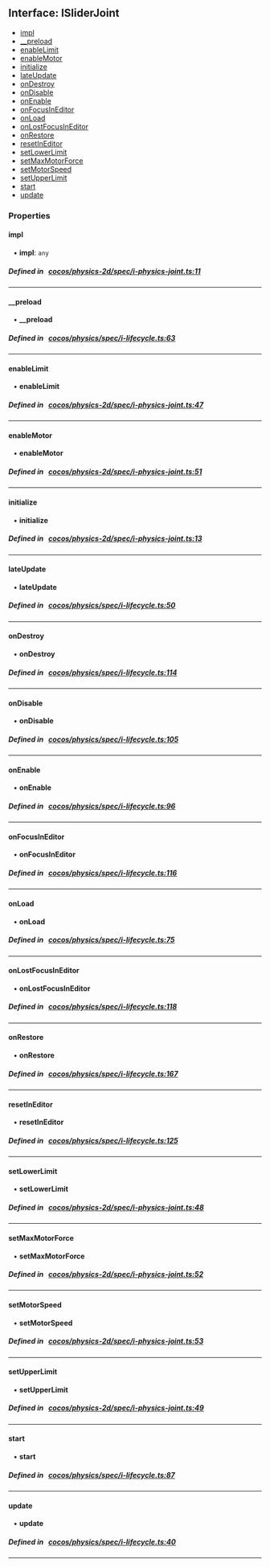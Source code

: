 ## Interface: ISliderJoint

- [impl](#impl)
- [__preload](#__preload)
- [enableLimit](#enableLimit)
- [enableMotor](#enableMotor)
- [initialize](#initialize)
- [lateUpdate](#lateUpdate)
- [onDestroy](#onDestroy)
- [onDisable](#onDisable)
- [onEnable](#onEnable)
- [onFocusInEditor](#onFocusInEditor)
- [onLoad](#onLoad)
- [onLostFocusInEditor](#onLostFocusInEditor)
- [onRestore](#onRestore)
- [resetInEditor](#resetInEditor)
- [setLowerLimit](#setLowerLimit)
- [setMaxMotorForce](#setMaxMotorForce)
- [setMotorSpeed](#setMotorSpeed)
- [setUpperLimit](#setUpperLimit)
- [start](#start)
- [update](#update)

### Properties

#### impl

<div style="margin-left: 10px;">


• **impl**: ``any``

</div>

##### Defined in &nbsp;   [cocos/physics-2d/spec/i-physics-joint.ts:11](https://github.com/cocos-creator/engine/blob/c7bf6b8a9/cocos/physics-2d/spec/i-physics-joint.ts#L11)&nbsp;
___
#### __preload

<div style="margin-left: 10px;">


• **__preload**

</div>

##### Defined in &nbsp;   [cocos/physics/spec/i-lifecycle.ts:63](https://github.com/cocos-creator/engine/blob/c7bf6b8a9/cocos/physics/spec/i-lifecycle.ts#L63)&nbsp;
___
#### enableLimit

<div style="margin-left: 10px;">


• **enableLimit**

</div>

##### Defined in &nbsp;   [cocos/physics-2d/spec/i-physics-joint.ts:47](https://github.com/cocos-creator/engine/blob/c7bf6b8a9/cocos/physics-2d/spec/i-physics-joint.ts#L47)&nbsp;
___
#### enableMotor

<div style="margin-left: 10px;">


• **enableMotor**

</div>

##### Defined in &nbsp;   [cocos/physics-2d/spec/i-physics-joint.ts:51](https://github.com/cocos-creator/engine/blob/c7bf6b8a9/cocos/physics-2d/spec/i-physics-joint.ts#L51)&nbsp;
___
#### initialize

<div style="margin-left: 10px;">


• **initialize**

</div>

##### Defined in &nbsp;   [cocos/physics-2d/spec/i-physics-joint.ts:13](https://github.com/cocos-creator/engine/blob/c7bf6b8a9/cocos/physics-2d/spec/i-physics-joint.ts#L13)&nbsp;
___
#### lateUpdate

<div style="margin-left: 10px;">


• **lateUpdate**

</div>

##### Defined in &nbsp;   [cocos/physics/spec/i-lifecycle.ts:50](https://github.com/cocos-creator/engine/blob/c7bf6b8a9/cocos/physics/spec/i-lifecycle.ts#L50)&nbsp;
___
#### onDestroy

<div style="margin-left: 10px;">


• **onDestroy**

</div>

##### Defined in &nbsp;   [cocos/physics/spec/i-lifecycle.ts:114](https://github.com/cocos-creator/engine/blob/c7bf6b8a9/cocos/physics/spec/i-lifecycle.ts#L114)&nbsp;
___
#### onDisable

<div style="margin-left: 10px;">


• **onDisable**

</div>

##### Defined in &nbsp;   [cocos/physics/spec/i-lifecycle.ts:105](https://github.com/cocos-creator/engine/blob/c7bf6b8a9/cocos/physics/spec/i-lifecycle.ts#L105)&nbsp;
___
#### onEnable

<div style="margin-left: 10px;">


• **onEnable**

</div>

##### Defined in &nbsp;   [cocos/physics/spec/i-lifecycle.ts:96](https://github.com/cocos-creator/engine/blob/c7bf6b8a9/cocos/physics/spec/i-lifecycle.ts#L96)&nbsp;
___
#### onFocusInEditor

<div style="margin-left: 10px;">


• **onFocusInEditor**

</div>

##### Defined in &nbsp;   [cocos/physics/spec/i-lifecycle.ts:116](https://github.com/cocos-creator/engine/blob/c7bf6b8a9/cocos/physics/spec/i-lifecycle.ts#L116)&nbsp;
___
#### onLoad

<div style="margin-left: 10px;">


• **onLoad**

</div>

##### Defined in &nbsp;   [cocos/physics/spec/i-lifecycle.ts:75](https://github.com/cocos-creator/engine/blob/c7bf6b8a9/cocos/physics/spec/i-lifecycle.ts#L75)&nbsp;
___
#### onLostFocusInEditor

<div style="margin-left: 10px;">


• **onLostFocusInEditor**

</div>

##### Defined in &nbsp;   [cocos/physics/spec/i-lifecycle.ts:118](https://github.com/cocos-creator/engine/blob/c7bf6b8a9/cocos/physics/spec/i-lifecycle.ts#L118)&nbsp;
___
#### onRestore

<div style="margin-left: 10px;">


• **onRestore**

</div>

##### Defined in &nbsp;   [cocos/physics/spec/i-lifecycle.ts:167](https://github.com/cocos-creator/engine/blob/c7bf6b8a9/cocos/physics/spec/i-lifecycle.ts#L167)&nbsp;
___
#### resetInEditor

<div style="margin-left: 10px;">


• **resetInEditor**

</div>

##### Defined in &nbsp;   [cocos/physics/spec/i-lifecycle.ts:125](https://github.com/cocos-creator/engine/blob/c7bf6b8a9/cocos/physics/spec/i-lifecycle.ts#L125)&nbsp;
___
#### setLowerLimit

<div style="margin-left: 10px;">


• **setLowerLimit**

</div>

##### Defined in &nbsp;   [cocos/physics-2d/spec/i-physics-joint.ts:48](https://github.com/cocos-creator/engine/blob/c7bf6b8a9/cocos/physics-2d/spec/i-physics-joint.ts#L48)&nbsp;
___
#### setMaxMotorForce

<div style="margin-left: 10px;">


• **setMaxMotorForce**

</div>

##### Defined in &nbsp;   [cocos/physics-2d/spec/i-physics-joint.ts:52](https://github.com/cocos-creator/engine/blob/c7bf6b8a9/cocos/physics-2d/spec/i-physics-joint.ts#L52)&nbsp;
___
#### setMotorSpeed

<div style="margin-left: 10px;">


• **setMotorSpeed**

</div>

##### Defined in &nbsp;   [cocos/physics-2d/spec/i-physics-joint.ts:53](https://github.com/cocos-creator/engine/blob/c7bf6b8a9/cocos/physics-2d/spec/i-physics-joint.ts#L53)&nbsp;
___
#### setUpperLimit

<div style="margin-left: 10px;">


• **setUpperLimit**

</div>

##### Defined in &nbsp;   [cocos/physics-2d/spec/i-physics-joint.ts:49](https://github.com/cocos-creator/engine/blob/c7bf6b8a9/cocos/physics-2d/spec/i-physics-joint.ts#L49)&nbsp;
___
#### start

<div style="margin-left: 10px;">


• **start**

</div>

##### Defined in &nbsp;   [cocos/physics/spec/i-lifecycle.ts:87](https://github.com/cocos-creator/engine/blob/c7bf6b8a9/cocos/physics/spec/i-lifecycle.ts#L87)&nbsp;
___
#### update

<div style="margin-left: 10px;">


• **update**

</div>

##### Defined in &nbsp;   [cocos/physics/spec/i-lifecycle.ts:40](https://github.com/cocos-creator/engine/blob/c7bf6b8a9/cocos/physics/spec/i-lifecycle.ts#L40)&nbsp;
___
